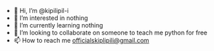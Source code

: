 - 👋 Hi, I’m @kipilipil-i
- 👀 I’m interested in nothing
- 🌱 I’m currently learning nothing 
- 💞️ I’m looking to collaborate on someone to teach me python for free
- 📫 How to reach me officialskiplipili@gmail.com 

<!---
kipilipil-i/kipilipil-i is a ✨ special ✨ repository because its `README.md` (this file) appears on your GitHub profile.
You can click the Preview link to take a look at your changes.
--->
